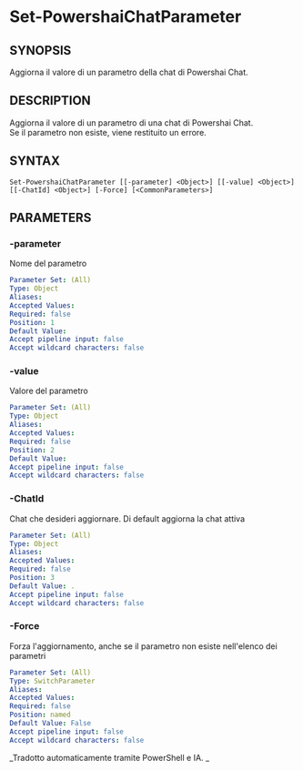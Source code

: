 ﻿---
external help file: powershai-help.xml
schema: 2.0.0
powershai: true
---

# Set-PowershaiChatParameter

## SYNOPSIS <!--!= @#Synop !-->
Aggiorna il valore di un parametro della chat di Powershai Chat.

## DESCRIPTION <!--!= @#Desc !-->
Aggiorna il valore di un parametro di una chat di Powershai Chat.  
Se il parametro non esiste, viene restituito un errore.

## SYNTAX <!--!= @#Syntax !-->

```
Set-PowershaiChatParameter [[-parameter] <Object>] [[-value] <Object>] [[-ChatId] <Object>] [-Force] [<CommonParameters>]
```

## PARAMETERS <!--!= @#Params !-->

### -parameter
Nome del parametro

```yml
Parameter Set: (All)
Type: Object
Aliases: 
Accepted Values: 
Required: false
Position: 1
Default Value: 
Accept pipeline input: false
Accept wildcard characters: false
```

### -value
Valore del parametro

```yml
Parameter Set: (All)
Type: Object
Aliases: 
Accepted Values: 
Required: false
Position: 2
Default Value: 
Accept pipeline input: false
Accept wildcard characters: false
```

### -ChatId
Chat che desideri aggiornare. Di default aggiorna la chat attiva

```yml
Parameter Set: (All)
Type: Object
Aliases: 
Accepted Values: 
Required: false
Position: 3
Default Value: .
Accept pipeline input: false
Accept wildcard characters: false
```

### -Force
Forza l'aggiornamento, anche se il parametro non esiste nell'elenco dei parametri

```yml
Parameter Set: (All)
Type: SwitchParameter
Aliases: 
Accepted Values: 
Required: false
Position: named
Default Value: False
Accept pipeline input: false
Accept wildcard characters: false
```



<!--PowershaiAiDocBlockStart-->
_Tradotto automaticamente tramite PowerShell e IA. 
_
<!--PowershaiAiDocBlockEnd-->
